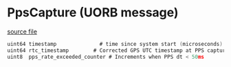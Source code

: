 # PpsCapture (UORB message)



[source file](https://github.com/PX4/PX4-Autopilot/blob/main/msg/PpsCapture.msg)

```c
uint64 timestamp			  # time since system start (microseconds) at PPS capture event
uint64 rtc_timestamp		# Corrected GPS UTC timestamp at PPS capture event
uint8  pps_rate_exceeded_counter # Increments when PPS dt < 50ms

```
